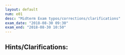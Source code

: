 ```yaml
---
layout: default
num: e01
desc: "Midterm Exam typos/corrections/clarifications"
exam_date: "2018-08-30 09:30"
exam_end: "2018-08-30 10:50"
---
```



<div style="display:none; clear:both;">
http://ucsb-cs56-m18.github.io/exam/e01/typos/
</div>

## Hints/Clarifications:


